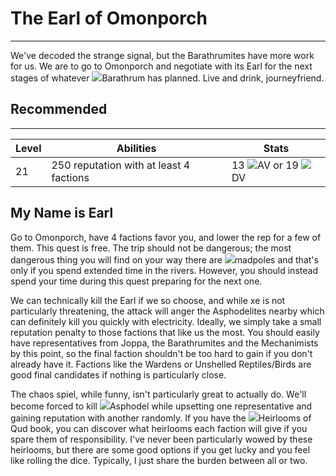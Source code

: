 # The Earl of Omonporch

---

We've decoded the strange signal, but the Barathrumites have more work for us. We are to go to Omonporch and negotiate with its Earl for the next stages of whatever <span class="injected"><span class="icon-container"><img class="inline-icon" src="/icons/Creatures/Barathrum.png" /></span><span class="object">Barathrum</span></span> has planned. Live and drink, journeyfriend.

<div class="section-info">

## Recommended

---

| Level | Abilities                               | Stats          |
| ----- | --------------------------------------- | -------------- |
| 21    | 250 reputation with at least 4 factions | 13 <span class="injected"><span class="stat-container"><img class="inline-icon" src="/icons/Text/armorValue.png" /></span><span class="stat">AV</span></span> or 19 <span class="injected"><span class="stat-container"><img class="inline-icon" src="/icons/Text/dodgeValue.png" /></span><span class="stat">DV</span></span> |

</div>

## My Name is Earl

Go to Omonporch, have 4 factions favor you, and lower the rep for a few of them. This quest is free. The trip should not be dangerous; the most dangerous thing you will find on your way there are <span class="injected"><span class="icon-container"><img class="inline-icon" src="/icons/Creatures/Madpole.png" /></span><span class="object">madpoles</span></span> and that's only if you spend extended time in the rivers. However, you should instead spend your time during this quest preparing for the next one.

We can technically kill the Earl if we so choose, and while xe is not particularly threatening, the attack will anger the Asphodelites nearby which can definitely kill you quickly with electricity. Ideally, we simply take a small reputation penalty to those factions that like us the most. You should easily have representatives from Joppa, the Barathrumites and the Mechanimists by this point, so the final faction shouldn't be too hard to gain if you don't already have it. Factions like the Wardens or Unshelled Reptiles/Birds are good final candidates if nothing is particularly close.

The chaos spiel, while funny, isn't particularly great to actually do. We'll become forced to kill <span class="injected"><span class="icon-container"><img class="inline-icon" src="/icons/Creatures/Asphodel.png" /></span><span class="object">Asphodel</span></span> while upsetting one representative and gaining reputation with another randomly. If you have the <span class="injected"><span class="icon-container"><img class="inline-icon" src="/icons/Items/HeirloomsCatalog.png" /></span><span class="object"><span class="injected"><span class="W">Heirlooms of Qud</span></span></span></span> book, you can discover what heirlooms each faction will give if you spare them of responsibility. I've never been particularly wowed by these heirlooms, but there are some good options if you get lucky and you feel like rolling the dice. Typically, I just share the burden between all or two.